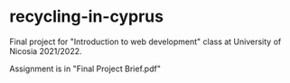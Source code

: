 # recycling-in-cyprus

Final project for "Introduction to web development" class at University of Nicosia 2021/2022.

Assignment is in "Final Project Brief.pdf"
